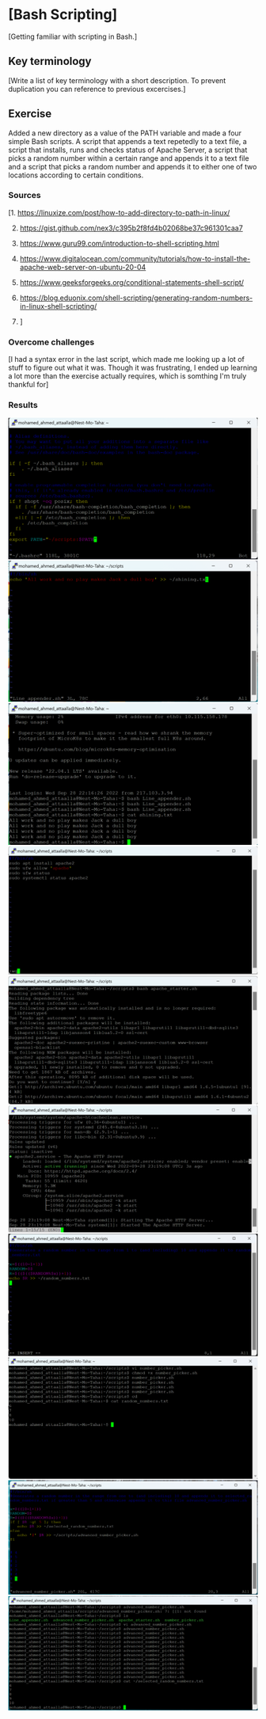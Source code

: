 # [Bash Scripting]
[Getting familiar with scripting in Bash.]

## Key terminology
[Write a list of key terminology with a short description. To prevent duplication you can reference to previous excercises.]

## Exercise
Added a new directory as a value of the PATH variable and made a four simple Bash scripts. A script that appends a text repetedly to a text file, a script that installs, runs and checks status of Apache Server, a script that picks a random number within a certain range and appends it to a text file and a script that picks a random number and appends it to either one of two locations according to certain conditions.
### Sources
[1. https://linuxize.com/post/how-to-add-directory-to-path-in-linux/

2. https://gist.github.com/nex3/c395b2f8fd4b02068be37c961301caa7

3. https://www.guru99.com/introduction-to-shell-scripting.html

4. https://www.digitalocean.com/community/tutorials/how-to-install-the-apache-web-server-on-ubuntu-20-04

5. https://www.geeksforgeeks.org/conditional-statements-shell-script/

6. https://blog.eduonix.com/shell-scripting/generating-random-numbers-in-linux-shell-scripting/
7. ]

### Overcome challenges
[I had a syntax error in the last script, which made me looking up a lot of stuff to figure out what it was. Though it was frustrating, I ended up learning a lot more than the exercise actually requires, which is somthing I'm truly thankful for]

### Results
![Adding_to_PATH](https://github.com/Techgrounds-Cloud-9/cloud-9-Atalla90/blob/06071057a5b60ea47406e0c31d4837938cfed432/00_includes/Linux/Adding_to_PATH.png)
![Line_appender](https://github.com/Techgrounds-Cloud-9/cloud-9-Atalla90/blob/06071057a5b60ea47406e0c31d4837938cfed432/00_includes/Linux/Line_appender.png)
![Shining](https://github.com/Techgrounds-Cloud-9/cloud-9-Atalla90/blob/06071057a5b60ea47406e0c31d4837938cfed432/00_includes/Linux/Shining.png)
![Apache_starter](https://github.com/Techgrounds-Cloud-9/cloud-9-Atalla90/blob/06071057a5b60ea47406e0c31d4837938cfed432/00_includes/Linux/Apache_starter.png)
![Installing_apache(1)](https://github.com/Techgrounds-Cloud-9/cloud-9-Atalla90/blob/06071057a5b60ea47406e0c31d4837938cfed432/00_includes/Linux/Installing_apache(1).png)
![Installing_apache(2)](https://github.com/Techgrounds-Cloud-9/cloud-9-Atalla90/blob/06071057a5b60ea47406e0c31d4837938cfed432/00_includes/Linux/Installing_apache(2).png)
![Number_picker](https://github.com/Techgrounds-Cloud-9/cloud-9-Atalla90/blob/06071057a5b60ea47406e0c31d4837938cfed432/00_includes/Linux/Number_picker.png)
![Random_numbers](https://github.com/Techgrounds-Cloud-9/cloud-9-Atalla90/blob/fa0e7c18d9830459ad0a374dcd88d70fbfc4ef47/00_includes/Linux/Random_numbers.png)
![Advanced_number_picker](https://github.com/Techgrounds-Cloud-9/cloud-9-Atalla90/blob/fa0e7c18d9830459ad0a374dcd88d70fbfc4ef47/00_includes/Linux/Advanced_number_picker.png)
![Selected_random_numbers](https://github.com/Techgrounds-Cloud-9/cloud-9-Atalla90/blob/fa0e7c18d9830459ad0a374dcd88d70fbfc4ef47/00_includes/Linux/Selected_random_numbers.png)